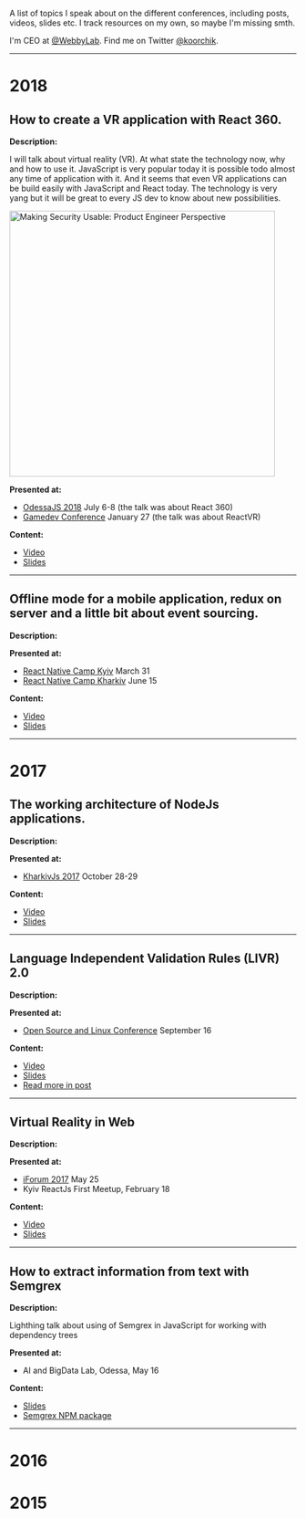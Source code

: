 A list of topics I speak about on the different conferences, including posts, videos, slides etc. I track resources on my own, so maybe I'm missing smth.

I'm CEO at [@WebbyLab](http://twitter.com/webbylab).
Find me on Twitter [@koorchik](https://twitter.com/koorchik).

-----------------------------------------------------------------------------------------------------------------

# 2018

## How to create a VR application with React 360.

**Description:**

I will talk about virtual reality (VR). At what state the technology now, why and how to use it. JavaScript is very popular today it is possible todo almost any time of application with it. And it seems that even VR applications can be build easily with JavaScript and React today. The technology is very yang but it will be great to every JS dev to know about new possibilities.

<img src="images/making_security_usable.jpg" alt="Making Security Usable: Product Engineer Perspective" style="height: 466;"/>


**Presented at:** 

* [OdessaJS 2018](http://odessajs.org) July 6-8 (the talk was about React 360)
* [Gamedev Conference](http://gamedev.lviv.ua) January 27 (the talk was about ReactVR)

**Content:**

* [Video](https://www.youtube.com/watch?v=lrjRZc2YVG4)
* [Slides](https://www.slideshare.net/OdessaJSConf/viktor-turskyi-how-to-create-a-vr-application-with-react)  

-----------------------------------------------------------------------------------------------------------------

## Offline mode for a mobile application, redux on server and a little bit about event sourcing.

**Description:**


**Presented at:** 

* [React Native Camp Kyiv](http://reactnative.com.ua/) March 31
* [React Native Camp Kharkiv](http://meetup.reactnative.com.ua/) June 15

**Content:**

* [Video](https://www.youtube.com/watch?v=FZKe7ZV-5jI)
* [Slides](https://www.slideshare.net/koorchik/offline-mode-for-a-mobile-application-redux-on-server-and-a-little-bit-about-event-sourcing-talk-at-react-native-camp-by-viktor-turskyi)  

-----------------------------------------------------------------------------------------------------------------

# 2017

## The working architecture of NodeJs applications.

**Description:**


**Presented at:** 

* [KharkivJs 2017](https://kharkivjs.org/) October 28-29 

**Content:**

* [Video](https://www.youtube.com/watch?v=Z08xL-oXMh0)
* [Slides](https://www.slideshare.net/koorchik/the-working-architecture-of-nodejs-applications/)  

-----------------------------------------------------------------------------------------------------------------


## Language Independent Validation Rules (LIVR) 2.0

**Description:**


**Presented at:** 

* [Open Source and Linux Conference](https://osdn.org.ua/) September 16 

**Content:**

* [Video](https://www.youtube.com/watch?v=QlwcG3N_rmw)
* [Slides](https://www.slideshare.net/koorchik/language-independent-validation-rules-20) 
* [Read more in post](https://blog.webbylab.com/language-independent-validation-rules-library/) 

-----------------------------------------------------------------------------------------------------------------

## Virtual Reality in Web

**Description:**


**Presented at:** 

* [iForum 2017](https://2017.iforum.ua/) May 25 
* Kyiv ReactJs First Meetup, February 18

**Content:**

* [Video](https://www.youtube.com/watch?v=Rm00LuSqTEs)
* [Slides]()  

-----------------------------------------------------------------------------------------------------------------


## How to extract information from text with Semgrex

**Description:**

Lighthing talk about using of Semgrex in JavaScript for working with dependency trees

**Presented at:** 

* AI and BigData Lab, Odessa, May 16

**Content:**

* [Slides](https://www.slideshare.net/koorchik/how-to-extract-information-from-text-with-semgrex)  
* [Semgrex NPM package](https://www.npmjs.com/package/semgrex)
-----------------------------------------------------------------------------------------------------------------


# 2016

# 2015


